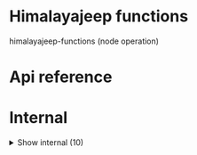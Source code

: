 # Himalayajeep functions

himalayajeep-functions (node operation)



# Api reference

# Internal

<details><summary>Show internal (10)</summary>
  
  # adminLogin()




| Input      |    |    |
| ---------- | -- | -- |
| - | | |
| **Output** |    |    |



## driverLogin()

login form for the driver to login


| Input      |    |    |
| ---------- | -- | -- |
| emailOrPhone | string |  |,| password | string |  |
| **Output** |    |    |



## driverSignup()

Driver signup


| Input      |    |    |
| ---------- | -- | -- |
| driverInfo | `SignupJeepType` |  |
| **Output** |    |    |



## getMyJeep()

| Input      |    |    |
| ---------- | -- | -- |
| loginToken | string |  |
| **Output** |    |    |



## updateMyProfile()

| Input      |    |    |
| ---------- | -- | -- |
| loginToken | string |  |,| myJeep | { citizenshipImage?: `BackendAsset`, <br />driverLicenseImage?: `BackendAsset`, <br />amountSeatsLeft: number, <br />amountLuggageUnitsLeft: number, <br />note: string, <br />locationsCalculated?: `LocationType`[], <br />name: string, <br />email?: string, <br />phone?: string, <br /> } |  |
| **Output** |    |    |



## 📄 adminLogin (exported const)

## 📄 driverLogin (exported const)

login form for the driver to login


## 📄 driverSignup (exported const)

Driver signup


## 📄 getMyJeep (exported const)

## 📄 updateMyProfile (exported const)

  </details>

